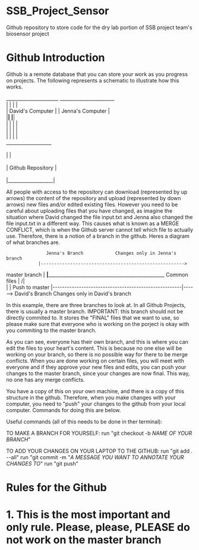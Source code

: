 # SSB_Project_Sensor
Github repository to store code for the dry lab portion of SSB project team's biosensor project

# Github Introduction
Github is a remote database that you can store your work as you progress on projects. The following represents a schematic to illustrate how this works. 

 ______________________         _______________________ <br>
|                      |       |                      | <br>
| David's Computer     |       |   Jenna's Computer   | <br>
|______________________|       |______________________| <br>
                  |   |          | | <br>
                  |   |          | | <br>
                  |   |          | | <br>
                 ___________________   <br>        
                |                   |  <br>      
                | Github Repository |  <br>        
                |___________________|  <br>

All people with access to the repository can download (represented by up arrows) the content of the repository and upload (represented by down arrows) new files and/or edited existing files. However you need to be careful about uploading files that you have changed, as imagine the situation where David changed the file input.txt and Jenna also changed the file input.txt in a different way. This causes what is known as a MERGE CONFLICT, which is when the Github server cannot tell which file to actually use. Therefore, there is a notion of a branch in the github. Heres a diagram of what branches are.
>
                   Jenna's Branch            Changes only in Jenna's branch
                |------------------------------------------------------> 
master branch   |
________________|_________________________________________________________________
 Common files   |                                                     /|\
                |                                                      |  Push to master
                |------------------------------------------------------|------> 
                    David's Branch           Changes only in David's branch

In this example, there are three branches to look at. In all Github Projects, there is usually a master branch. IMPORTANT: this branch should not be directly commited to. It stores the "FINAL" files that we want to use, so please make sure that everyone who is working on the porject is okay with you commiting to the master branch. 

As you can see, everyone has their own branch, and this is where you can edit the files to your heart's content. This is because no one else will be working on your branch, so there is no possible way for there to be merge conflicts. When you are done working on certain files, you will meet with everyone and if they approve your new files and edits, you can push your changes to the master branch, since your changes are now final. This way, no one has any merge conflicts.

You have a copy of this on your own machine, and there is a copy of this structure in the github. Therefore, when you make changes with your computer, you need to "push" your changes to the github from your local computer. Commands for doing this are below.

Useful commands (all of this needs to be done in ther terminal):

TO MAKE A BRANCH FOR YOURSELF:
run "git checkout -b *NAME OF YOUR BRANCH*"

TO ADD YOUR CHANGES ON YOUR LAPTOP TO THE GITHUB:
run "git add . --all"
run "git commit -m "*A MESSAGE YOU WANT TO ANNOTATE YOUR CHANGES TO*"
run "git push"


# Rules for the Github
# 1. This is the most important and only rule. Please, please, PLEASE do not work on the master branch
